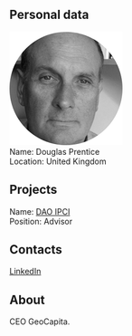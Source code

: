 ## Personal data
![douglas prentice photo](photo/douglas_prentice.png)  
Name:   Douglas Prentice  
Location: United Kingdom  
## Projects 
Name: [DAO IPCI](../projects/dao_ipci.md)  
Position: Advisor   
## Contacts      
[LinkedIn](https://www.linkedin.com/in/doug-prentice-47612617/)  
## About
СEO GeoCapita.
